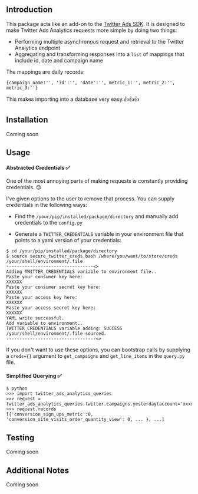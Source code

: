 ## Introduction

This package acts like an add-on to the [Twitter Ads SDK](http://twitterdev.github.io/twitter-python-ads-sdk/). It is designed to make Twitter
Ads Analytics requests more simple by doing two things:

* Performing multiple asynchronous request and retrieval to the Twitter Analytics endpoint 
* Aggregating and transforming responses into a `list` of mappings that include id, date and campaign name

The mappings are daily records: 

`{campaign_name:'', 'id':'', 'date':'', metric_1:'', metric_2:'', metric_3:''}` 

This makes importing into a database very easy.:thumbsup::thumbsup::thumbsup:

## Installation

Coming soon

## Usage

#### Abstracted Credentials :white_check_mark:

One of the most annoying parts of making requests is constantly providing credentials. :sweat: 

I've given options to the user to remove that process. You can supply credentials in the following ways:

* Find the `/your/pip/installed/package/directory` and manually add credentials to the `config.py` 

* Generate a `TWITTER_CREDENTIALS` variable in your environment file that points to a yaml version of your credentials:

```
$ cd /your/pip/installed/package/directory
$ source secure_twitter_creds.bash /where/you/want/to/store/creds /your/shell/environment/.file
---------------------------------<>
Adding TWITTER_CREDENTIALS variable to environment file..
Paste your consumer key here:
XXXXXX
Paste your consumer secret key here:
XXXXXX
Paste your access key here:
XXXXXX
Paste your access secret key here:
XXXXXX
YAML write successful.
Add variable to environment..
TWITTER_CREDENTIALS variable adding: SUCCESS
/your/shell/environment/.file sourced.
----------------------------------<>
```

If you don't want to use these options, you can bootstrap calls by supplying a `creds={}` argument to  `get_campaigns` and `get_line_items` in the `query.py` file.

#### Simplified Querying :white_check_mark:

```
$ python
>>> import twitter_ads_analytics_queries
>>> request = twitter_ads_analytics_queries.twitter.campaigns.yesterday(account='xxxxxx')
>>> request.records
[{'conversion_sign_ups_metric':0, 'conversion_site_visits_order_quantity_view': 0, ... }, ...] 
```

## Testing

Coming soon

## Additional Notes

Coming soon

